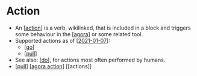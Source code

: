 # Action

- An [[action]] is a verb, wikilinked, that is included in a block and triggers some behaviour in the [[agora]] or some related tool.
- Supported actions as of [[2021-01-07]]:
  - [[go]]
  - [[pull]]
- See also: [[do]], for actions most often performed by humans.
- [[pull]] [[agora action]] [[actions]]


[//begin]: # "Autogenerated link references for markdown compatibility"
[action]: action "Action"
[agora]: agora "Agora"
[2021-01-07]: journal/2021-01-07 "2021-01-07"
[go]: go "Go"
[pull]: pull "Pull"
[do]: do "Do"
[agora action]: agora-action "Agora Action"
[//end]: # "Autogenerated link references"